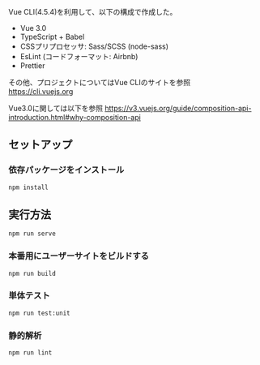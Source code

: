Vue CLI(4.5.4)を利用して、以下の構成で作成した。

- Vue 3.0
- TypeScript + Babel
- CSSプリプロセッサ: Sass/SCSS (node-sass)
- EsLint (コードフォーマット: Airbnb)
- Prettier

その他、プロジェクトについてはVue CLIのサイトを参照  
https://cli.vuejs.org

Vue3.0に関しては以下を参照
https://v3.vuejs.org/guide/composition-api-introduction.html#why-composition-api

## セットアップ

### 依存パッケージをインストール
``` bash
npm install
```

## 実行方法


``` bash
npm run serve
```

### 本番用にユーザーサイトをビルドする
``` bash
npm run build
```

### 単体テスト
``` bash
npm run test:unit
```

### 静的解析
``` bash
npm run lint
```
